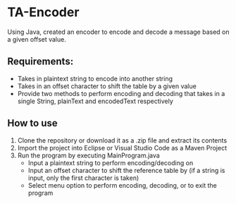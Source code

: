 # TA-Encoder
Using Java, created an encoder to encode and decode a message based on a given offset value. 

## Requirements:
- Takes in plaintext string to encode into another string
- Takes in an offset character to shift the table by a given value
- Provide two methods to perform encoding and decoding that takes in a single String, plainText and encodedText respectively

## How to use

1. Clone the repository or download it as a .zip file and extract its contents
2. Import the project into Eclipse or Visual Studio Code as a Maven Project
3. Run the program by executing MainProgram.java
   - Input a plaintext string to perform encoding/decoding on
   - Input an offset character to shift the reference table by (if a string is input, only the first character is taken)
   - Select menu option to perform encoding, decoding, or to exit the program
